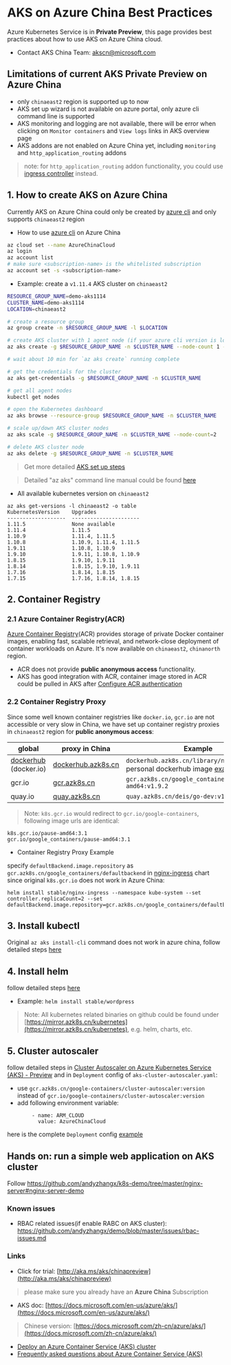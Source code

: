 # AKS on Azure China Best Practices
Azure Kubernetes Service is in **Private Preview**, this page provides best practices about how to use AKS on Azure China cloud.
 - Contact AKS China Team: [akscn@microsoft.com](mailto:akscn@microsoft.com)

## Limitations of current AKS Private Preview on Azure China
 - only `chinaeast2` region is supported up to now
 - AKS set up wizard is not available on azure portal, only azure cli command line is supported
 - AKS monitoring and logging are not available, there will be error when clicking on `Monitor containers` and `View logs` links in AKS overview page
 - AKS addons are not enabled on Azure China yet, including `monitoring` and `http_application_routing` addons
 > note: for `http_application_routing` addon functionality, you could use [ingress controller](https://docs.microsoft.com/en-us/azure/aks/ingress-basic) instead.

## 1. How to create AKS on Azure China
Currently AKS on Azure China could only be created by [azure cli](https://docs.microsoft.com/en-us/cli/azure/install-azure-cli) and only supports `chinaeast2` region
 - How to use [azure cli](https://docs.microsoft.com/en-us/cli/azure/install-azure-cli) on Azure China
```sh
az cloud set --name AzureChinaCloud
az login
az account list
# make sure <subscription-name> is the whitelisted subscription
az account set -s <subscription-name>
```

 - Example: create a `v1.11.4` AKS cluster on `chinaeast2`
```sh
RESOURCE_GROUP_NAME=demo-aks1114
CLUSTER_NAME=demo-aks1114
LOCATION=chinaeast2

# create a resource group
az group create -n $RESOURCE_GROUP_NAME -l $LOCATION

# create AKS cluster with 1 agent node (if your azure cli version is low, remove `--disable-rbac`)
az aks create -g $RESOURCE_GROUP_NAME -n $CLUSTER_NAME --node-count 1 --node-vm-size Standard_D3_v2 --disable-rbac --generate-ssh-keys --kubernetes-version 1.11.4

# wait about 10 min for `az aks create` running complete

# get the credentials for the cluster
az aks get-credentials -g $RESOURCE_GROUP_NAME -n $CLUSTER_NAME

# get all agent nodes
kubectl get nodes

# open the Kubernetes dashboard
az aks browse --resource-group $RESOURCE_GROUP_NAME -n $CLUSTER_NAME

# scale up/down AKS cluster nodes 
az aks scale -g $RESOURCE_GROUP_NAME -n $CLUSTER_NAME --node-count=2

# delete AKS cluster node
az aks delete -g $RESOURCE_GROUP_NAME -n $CLUSTER_NAME

```
 > Get more detailed [AKS set up steps](https://docs.microsoft.com/en-us/azure/aks/kubernetes-walkthrough)
 
 > Detailed "az aks" command line manual could be found [here](https://docs.microsoft.com/en-us/cli/azure/aks)

 -  All available kubernetes version on `chinaeast2`
```
az aks get-versions -l chinaeast2 -o table
KubernetesVersion    Upgrades
-------------------  ----------------------
1.11.5               None available
1.11.4               1.11.5
1.10.9               1.11.4, 1.11.5
1.10.8               1.10.9, 1.11.4, 1.11.5
1.9.11               1.10.8, 1.10.9
1.9.10               1.9.11, 1.10.8, 1.10.9
1.8.15               1.9.10, 1.9.11
1.8.14               1.8.15, 1.9.10, 1.9.11
1.7.16               1.8.14, 1.8.15
1.7.15               1.7.16, 1.8.14, 1.8.15
```

## 2. Container Registry
### 2.1 Azure Container Registry(ACR)
[Azure Container Registry](https://azure.microsoft.com/en-us/services/container-registry/)(ACR) provides storage of private Docker container images, enabling fast, scalable retrieval, and network-close deployment of container workloads on Azure. It's now available on `chinaeast2`, `chinanorth` region.
 - ACR does not provide **public anonymous access** functionality.
 - AKS has good integration with ACR, container image stored in ACR could be pulled in AKS after [Configure ACR authentication
](https://docs.microsoft.com/en-us/azure/aks/tutorial-kubernetes-deploy-cluster#configure-acr-authentication)

### 2.2 Container Registry Proxy
Since some well known container registries like `docker.io`, `gcr.io` are not accessible or very slow in China, we have set up container registry proxies in `chinaeast2` region for **public anonymous access**:

| global | proxy in China | Example |
| ---- | ---- | ---- |
| [dockerhub](hub.docker.com) (docker.io) | [dockerhub.azk8s.cn](http://mirror.azk8s.cn/help/docker-registry-proxy-cache.html) | `dockerhub.azk8s.cn/library/nginx`; personal dockerhub image [example](https://github.com/andyzhangx/k8s-demo/blob/1362402d8f585ab6f03cf0c40eefa8d0ac21c5ad/nginx-server/nginx-server-azurefile-mooncake.yaml#L39) |
| gcr.io | [gcr.azk8s.cn](http://mirror.azk8s.cn/help/gcr-proxy-cache.html) | `gcr.azk8s.cn/google_containers/hyperkube-amd64:v1.9.2` |
| quay.io | [quay.azk8s.cn](http://mirror.azk8s.cn/help/quay-proxy-cache.html) | `quay.azk8s.cn/deis/go-dev:v1.10.0` |

> Note:
`k8s.gcr.io` would redirect to `gcr.io/google-containers`, following image urls are identical:
```
k8s.gcr.io/pause-amd64:3.1
gcr.io/google_containers/pause-amd64:3.1
```
 - Container Registry Proxy Example

specify `defaultBackend.image.repository` as `gcr.azk8s.cn/google_containers/defaultbackend` in [nginx-ingress](https://github.com/helm/charts/tree/master/stable/nginx-ingress) chart since original `k8s.gcr.io` does not work in Azure China:
```
helm install stable/nginx-ingress --namespace kube-system --set controller.replicaCount=2 --set defaultBackend.image.repository=gcr.azk8s.cn/google_containers/defaultbackend
```

## 3. Install kubectl
Original `az aks install-cli` command does not work in azure china, follow detailed steps [here](https://mirror.azk8s.cn/help/kubernetes.html)

## 4. Install helm
follow detailed steps [here](https://mirror.azk8s.cn/help/kubernetes.html)
 - Example: `helm install stable/wordpress`

> Note:
All kubernetes related binaries on github could be found under [https://mirror.azk8s.cn/kubernetes](https://mirror.azk8s.cn/kubernetes), e.g. helm, charts, etc.

## 5. Cluster autoscaler
follow detailed steps in [Cluster Autoscaler on Azure Kubernetes Service (AKS) - Preview](https://docs.microsoft.com/en-us/azure/aks/autoscaler) and in `Deployment` config of `aks-cluster-autoscaler.yaml`:
 - use `gcr.azk8s.cn/google-containers/cluster-autoscaler:version` instead of `gcr.io/google-containers/cluster-autoscaler:version`
 - add following environment variable:
```
        - name: ARM_CLOUD
          value: AzureChinaCloud
```
here is the complete `Deployment` config [example](https://github.com/Azure/container-service-for-azure-china/blob/master/aks/cluster-autoscaler-deployment-mooncake.yaml)

## Hands on: run a simple web application on AKS cluster
Follow https://github.com/andyzhangx/k8s-demo/tree/master/nginx-server#nginx-server-demo

### Known issues
 - RBAC related issues(if enable RABC on AKS cluster): https://github.com/andyzhangx/demo/blob/master/issues/rbac-issues.md

### Links
 - Click for trial: [http://aka.ms/aks/chinapreview](http://aka.ms/aks/chinapreview)
  > please make sure you already have an **Azure China** Subscription
 - AKS doc: [https://docs.microsoft.com/en-us/azure/aks/](https://docs.microsoft.com/en-us/azure/aks/) 
  > Chinese version: [https://docs.microsoft.com/zh-cn/azure/aks/](https://docs.microsoft.com/zh-cn/azure/aks/) 
 - [Deploy an Azure Container Service (AKS) cluster](https://docs.microsoft.com/en-us/azure/aks/kubernetes-walkthrough)
 - [Frequently asked questions about Azure Container Service (AKS)](https://docs.microsoft.com/en-us/azure/aks/faq#are-security-updates-applied-to-aks-agent-nodes)
